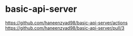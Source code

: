 # basic-api-server
https://github.com/haneenzyad98/basic-api-server/actions
https://github.com/haneenzyad98/basic-api-server/pull/3